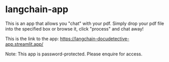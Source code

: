 # langchain-app


This is an app that allows you "chat" with your pdf. Simply drop your pdf file into the specified box or browse it, click "process" and chat away!

This is the link to the app: 
https://langchain-docudetective-app.streamlit.app/

Note:
This app is password-protected. Please enquire for access.
